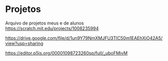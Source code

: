 # Projetos
Arquivo de projetos meus e de alunos
https://scratch.mit.edu/projects/1008235994

https://drive.google.com/file/d/1un9Y79NmXMJFU3TIC50m1EAEhXiO42A5/view?usp=sharing

https://editor.p5js.org/00001098723260sp/full/_uboFMivM

